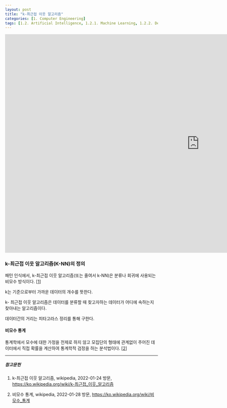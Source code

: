```yaml
---
layout: post
title: "k-최근접 이웃 알고리즘"
categories: [1. Computer Engineering]
tags: [1.2. Artificial Intelligence, 1.2.1. Machine Learning, 1.2.2. Deep Learning, Supervised Learning]
---
```


<iframe width="1280" height="720" src="https://www.youtube.com/embed/CyuI2F_wJWw" title="YouTube video player" frameborder="0" allow="accelerometer; autoplay; clipboard-write; encrypted-media; gyroscope; picture-in-picture" allowfullscreen></iframe>

### k-최근접 이웃 알고리즘(K-NN)의 정의

패턴 인식에서, k-최근접 이웃 알고리즘(또는 줄여서 k-NN)은 분류나 회귀에 사용되는 비모수 방식이다. [[1](https://ko.wikipedia.org/wiki/k-최근접_이웃_알고리즘)]

k는 기준으로부터 가까운 데이터의 개수를 뜻한다.

k- 최근접 이웃 알고리즘은 데이터를 분류할 때 찾고자하는 데이터가 어디에 속하는지 찾아내는 알고리즘이다.

데이터간의 거리는 피타고라스 정리를 통해 구한다.

#### 비모수 통계

통계학에서 모수에 대한 가정을 전제로 하지 않고 모집단의 형태에 관계없이 주어진 데이터에서 직접 확률을 계산하여 통계학적 검정을 하는 분석법이다. [[2](https://ko.wikipedia.org/wiki/비모수_통계)]

---

##### 참고문헌

1) k-최근접 이웃 알고리즘, wikipedia, 2022-01-24 방문, https://ko.wikipedia.org/wiki/k-최근접_이웃_알고리즘

2) 비모수 통계, wikipedia, 2022-01-28 방문, https://ko.wikipedia.org/wiki/비모수_통계
